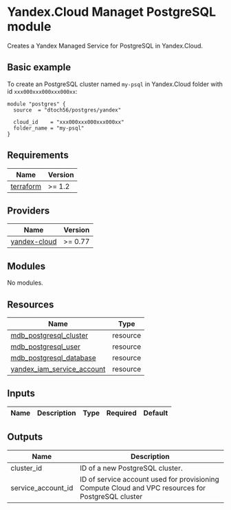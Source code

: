 # Yandex.Cloud Managet PostgreSQL module

Creates a Yandex Managed Service for PostgreSQL in Yandex.Cloud.

## Basic example

To create an PostgreSQL cluster named `my-psql` in Yandex.Cloud folder with id `xxx000xxx000xxx000xx`:

```hcl
module "postgres" {
  source  = "dtoch56/postgres/yandex"

  cloud_id    = "xxx000xxx000xxx000xx"
  folder_name = "my-psql"
}
```

## Requirements

| Name                                            | Version |
|-------------------------------------------------|---------|
| [terraform](https://www.terraform.io/downloads) | >= 1.2  |

## Providers

| Name                                                                                    | Version |
|-----------------------------------------------------------------------------------------|---------|
| [yandex-cloud](https://registry.terraform.io/providers/yandex-cloud/yandex/latest/docs) | >= 0.77 |

## Modules

No modules.

## Resources

| Name                                                                                                                                 | Type     |
|--------------------------------------------------------------------------------------------------------------------------------------|----------|
| [mdb_postgresql_cluster](https://registry.terraform.io/providers/yandex-cloud/yandex/latest/docs/resources/mdb_postgresql_cluster)   | resource |
| [mdb_postgresql_user](https://registry.terraform.io/providers/yandex-cloud/yandex/latest/docs/resources/mdb_postgresql_user)         | resource |
| [mdb_postgresql_database](https://registry.terraform.io/providers/yandex-cloud/yandex/latest/docs/resources/mdb_postgresql_database) | resource |
| [yandex_iam_service_account](https://registry.terraform.io/providers/yandex-cloud/yandex/latest/docs/resources/iam_service_account)  | resource |

## Inputs

| Name                          | Description                                                                                                                                               | Type     | Required | Default |
|-------------------------------|-----------------------------------------------------------------------------------------------------------------------------------------------------------|----------|:--------:|---------|

## Outputs

| Name                    | Description                                                                                        |
|-------------------------|----------------------------------------------------------------------------------------------------|
| cluster_id              | ID of a new PostgreSQL cluster.                                                                    | 
| service_account_id      | ID of service account used for provisioning Compute Cloud and VPC resources for PostgreSQL cluster | 



